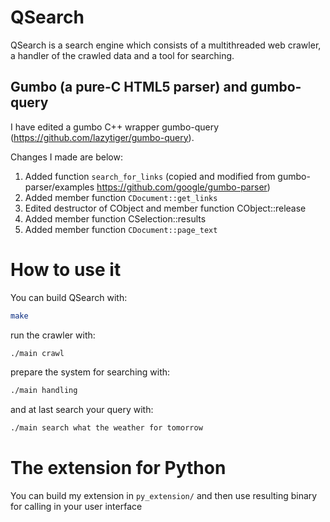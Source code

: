 # QSearch

QSearch is a search engine which consists of a multithreaded web crawler,
a handler of the crawled data and a tool for searching.

## Gumbo (a pure-C HTML5 parser) and gumbo-query

I have edited a gumbo C++ wrapper gumbo-query (https://github.com/lazytiger/gumbo-query).

Changes I made are below:

   1. Added function `search_for_links` (copied and modified from gumbo-parser/examples
   https://github.com/google/gumbo-parser)
   2. Added member function `CDocument::get_links`
   3. Edited destructor of CObject and member function CObject::release
   4. Added member function CSelection::results
   5. Added member function `CDocument::page_text`

# How to use it
You can build QSearch with:

```bash
make
```

run the crawler with:

```bash
./main crawl
```

prepare the system for searching with:

```bash
./main handling
```

and at last search your query with:

```bash
./main search what the weather for tomorrow
```

# The extension for Python
You can build my extension in `py_extension/` and then use resulting binary for calling in your user interface
